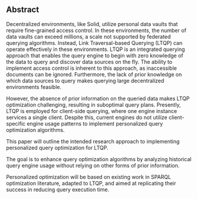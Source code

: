 ## Abstract
<!-- Context      -->
Decentralized environments, like Solid, utilize personal data vaults that require fine-grained access control.
In these environments, the number of data vaults can exceed millions, a scale not supported by federated querying algorithms. 
Instead, Link Traversal-based Querying (LTQP) can operate effectively in these environments. 
LTQP is an integrated querying approach that enables the query engine to begin with zero knowledge of the data to query and discover data sources on the fly.
The ability to implement access control is inherent to this approach, as inaccessible documents can be ignored. 
Furthermore, the lack of prior knowledge on which data sources to query makes querying large decentralized environments feasible.
<!-- Need         -->
However, the absence of prior information on the queried data makes LTQP optimization challenging, resulting in suboptimal query plans. 
Presently, LTQP is employed for client-side querying, where one engine instance services a single client.
Despite this, current engines do not utilize client-specific engine usage patterns to implement personalized query optimization algorithms.
<!-- Task         -->
This paper will outline the intended research approach to implementing personalized query optimization for LTQP. 
<!-- Object       -->
The goal is to enhance query optimization algorithms by analyzing historical query engine usage without relying on other forms of prior information. 
<!-- Findings     -->
Personalized optimization will be based on existing work in SPARQL optimization literature, adapted to LTQP, and aimed at replicating their success in reducing query execution time.
<!-- Conclusion   -->
<!-- Perspectives -->
